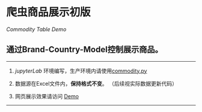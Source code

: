 # 爬虫商品展示初版
   *Commodity Table Demo*

## 通过Brand-Country-Model控制展示商品。

---

1.  *jupyterLab* 环境编写，生产环境内请使用[commodity.py](https://github.com/Aureliano-Berlindia/Commodity_table/blob/master/commodity.py)

2.  数据源在Excel文件内，**保持格式不变**。 （后续视实际数据更新代码）

3.  网页展示效果请访问 [Demo](http://wberlin.cn:9999)

---
